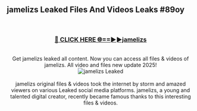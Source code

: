 ## jamelizs Leaked Files And Videos Leaks #89oy
<br>
<div align="center">
<h3><a href="https://watchclip.my.id/jamelizs" rel="nofollow">🔴 CLICK HERE 🌐==►►jamelizs</a></h3>
<br>
Get jamelizs leaked all content. Now you can access all files & videos of jamelizs. All video and files new update 2025!
<br>
<a href="https://watchclip.my.id/jamelizs" rel="nofollow" data-target="animated-image.originalLink"><img src="https://i.ibb.co.com/WyWwxjT/player-gif2.gif" alt="jamelizs Leaked" style="max-width: 100%; display: inline-block;" data-target="animated-image.originalImage"></a>
<br><br>
jamelizs original files & videos took the internet by storm and amazed viewers on various Leaked social media platforms. jamelizs, a young and talented digital creator, recently became famous thanks to this interesting files & videos.
</div>
<br>